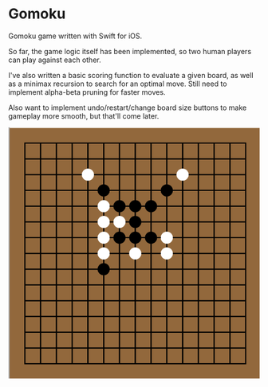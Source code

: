 # Gomoku
Gomoku game written with Swift for iOS. 

So far, the game logic itself has been implemented, so two human players can play against each other.

I've also written a basic scoring function to evaluate a given board, as well as a minimax recursion to search for an optimal move. Still need to implement alpha-beta pruning for faster moves. 

Also want to implement undo/restart/change board size buttons to make gameplay more smooth, but that'll come later.

![Alt text](./gameplay.png?raw=true "Gameplay")
